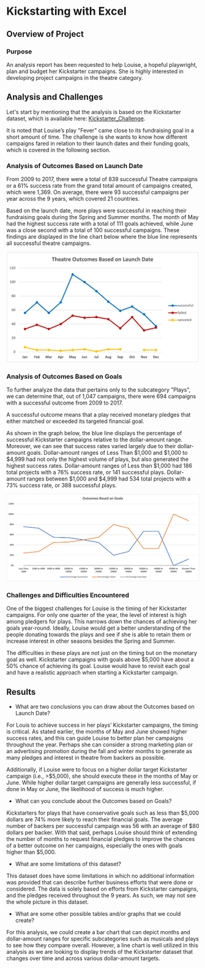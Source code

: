 # Kickstarting with Excel

## Overview of Project

### Purpose
An analysis report has been requested to help Louise, a hopeful playwright, plan and budget her Kickstarter campaigns. She is highly interested in developing project campaigns in the theatre category.   

## Analysis and Challenges
Let's start by mentioning that the analysis is based on the Kickstarter dataset, which is available here: [Kickstarter_Challenge](Kickstarter_Challenge.xlsx.zip).

It is noted that Louise’s play "Fever" came close to its fundraising goal in a short amount of time. The challenge is she wants to know how different campaigns fared in relation to their launch dates and their funding goals, which is covered in the following section.

### Analysis of Outcomes Based on Launch Date
From 2009 to 2017, there were a total of 839 successful Theatre campaigns or a 61% success rate from the grand total amount of campaigns created, which were 1,369. On average, there were 93 successful campaigns per year across the 9 years, which covered 21 countries. 

Based on the launch date, more plays were successful in reaching their fundraising goals during the Spring and Summer months. The month of May had the highest success rate with a total of 111 goals achieved, while June was a close second with a total of 100 successful campaigns. These findings are displayed in the line chart below where the blue line represents all successful theatre campaigns.

![Theater_Outcomes_vs_Launch](Resources/Theater_Outcomes_vs_Launch.png)

### Analysis of Outcomes Based on Goals
To further analyze the data that pertains only to the subcategory "Plays", we can determine that, out of 1,047 campaigns, there were 694 campaigns with a successful outcome from 2009 to 2017.

A successful outcome means that a play received monetary pledges that either matched or exceeded its targeted financial goal. 

As shown in the graph below, the blue line displays the percentage of successful Kickstarter campaigns relative to the dollar-amount range. Moreover, we can see that success rates varied largely due to their dollar-amount goals. Dollar-amount ranges of Less Than $1,000 and $1,000 to $4,999 had not only the highest volume of plays, but also generated the highest success rates. Dollar-amount ranges of Less than $1,000 had 186 total projects with a 76% success rate, or 141 successful plays. Dollar-amount ranges between $1,000 and $4,999 had 534 total projects with a 73% success rate, or 388 successful plays.    

![Outcomes_vs_Goals](Resources/Outcomes_vs_Goals.png)

### Challenges and Difficulties Encountered

One of the biggest challenges for Louise is the timing of her Kickstarter campaigns. For only one quarter of the year, the level of interest is high among pledgers for plays. This narrows down the chances of achieving her goals year-round. Ideally, Louise would get a better understanding of the people donating towards the plays and see if she is able to retain them or increase interest in other seasons besides the Spring and Summer.

The difficulties in these plays are not just on the timing but on the monetary goal as well. Kickstarter campaigns with goals above $5,000 have about a 50% chance of achieving its goal. Louise would have to revisit each goal and have a realistic approach when starting a Kickstarter campaign. 

## Results

- What are two conclusions you can draw about the Outcomes based on Launch Date?

For Louis to achieve success in her plays’ Kickstarter campaigns, the timing is critical. As stated earlier, the months of May and June showed higher success rates, and this can guide Louise to better plan her campaigns throughout the year. Perhaps she can consider a strong marketing plan or an advertising promotion during the fall and winter months to generate as many pledges and interest in theatre from backers as possible.

Additionally, if Louise were to focus on a higher dollar target Kickstarter campaign (i.e., >$5,000), she should execute these in the months of May or June. While higher dollar target campaigns are generally less successful, if done in May or June, the likelihood of success is much higher.

- What can you conclude about the Outcomes based on Goals?

Kickstarters for plays that have conservative goals such as less than $5,000 dollars are 74% more likely to reach their financial goals. The average number of backers per successful campaign was 56 with an average of $80 dollars per backer. With that said, perhaps Louise should think of extending the number of months to request financial pledges to improve the chances of a better outcome on her campaigns, especially the ones with goals higher than $5,000.

- What are some limitations of this dataset?

This dataset does have some limitations in which no additional information was provided that can describe further business efforts that were done or considered. The data is solely based on efforts from Kickstarter campaigns, and the pledges received throughout the 9 years. As such, we may not see the whole picture in this dataset. 

- What are some other possible tables and/or graphs that we could create?

For this analysis, we could create a bar chart that can depict months and dollar-amount ranges for specific subcategories such as musicals and plays to see how they compare overall. However, a line chart is well utilized in this analysis as we are looking to display trends of the Kickstarter dataset that changes over time and across various dollar-amount targets.
